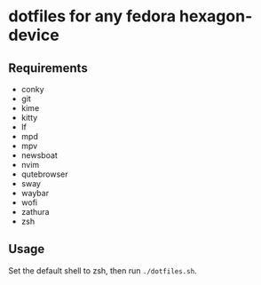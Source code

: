 # dotfiles for any fedora hexagon-device

## Requirements

- conky
- git
- kime
- kitty
- lf
- mpd
- mpv
- newsboat
- nvim
- qutebrowser
- sway
- waybar
- wofi
- zathura
- zsh


## Usage
Set the default shell to zsh, then run `./dotfiles.sh`.

